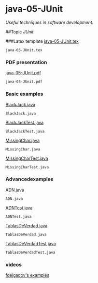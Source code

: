 # java-05-JUnit
_Useful techniques in software development._

##Topic
_JUnit_

###Latex template
[java-05-JUnit.tex](https://github.com/fdelgadov/java-05-JUnit/blob/master/latex/java-05-JUnit.tex)
```
java-05-JUnit.tex
```

### PDF presentation
[java-05-JUnit.pdf](https://github.com/fdelgadov/java-05-JUnit/blob/master/latex/java-05-JUnit.pdf)
```
java-05-JUnit.pdf
```

### Basic examples
[BlackJack.java](https://github.com/fdelgadov/java-05-JUnit/blob/master/basic-examples/BlackJack.java)
```
BlackJack.java
```

[BlackJackTest.java](https://github.com/fdelgadov/java-05-JUnit/blob/master/basic-examples/BlackJackTest.java)
```
BlackJackTest.java
```

[MissingChar.java](https://github.com/fdelgadov/java-05-JUnit/blob/master/basic-examples/MissingChar.java)
```
MissingChar.java
```

[MissingCharTest.java](https://github.com/fdelgadov/java-05-JUnit/blob/master/basic-examples/MissingCharTest.java)
```
MissingCharTest.java
```

### Advancedexamples
[ADN.java](https://github.com/fdelgadov/java-05-JUnit/blob/master/advanced-examples/ADN.java)
```
ADN.java
```

[ADNTest.java](https://github.com/fdelgadov/java-05-JUnit/blob/master/advanced-examples/ADNTest.java)
```
ADNTest.java
```

[TablasDeVerdad.java](https://github.com/fdelgadov/java-05-JUnit/blob/master/advanced-examples/TablasDeVerdad.java)
```
TablasDeVerdad.java
```

[TablasDeVerdadTest.java](https://github.com/fdelgadov/java-05-JUnit/blob/master/advanced-examples/TablasDeVerdadTest.java)
```
TablasDeVerdadTest.java
```

### videos
[fdelgadov's examples](https://youtu.be/suZpz3HKiQ0 "fdelgadov's examples")
